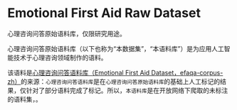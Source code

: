# Emotional First Aid Raw Dataset
心理咨询问答原始语料库，仅限研究用途。

心理咨询问答原始语料库（以下也称为“本数据集”，“本语料库”）是为应用人工智能技术于心理咨询领域制作的语料。

该语料是[心理咨询问答语料库（Emotional First Aid Dataset，efaqa-corpus-zh）](https://github.com/chatopera/efaqa-corpus-zh)的来源：`心理咨询问答语料库`是在`心理咨询问答原始语料库`的基础上人工标记的结果，仅针对了部分语料完成了标记。所以，`本语料库`是在开放网络下爬取的未标注的语料集，。

<!-- 添加数据，语料条数，对话数 -->

